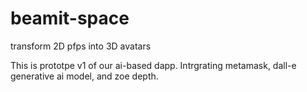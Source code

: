 # beamit-space
transform 2D pfps into 3D avatars


This is prototpe v1 of our ai-based dapp. Intrgrating metamask, dall-e generative ai model, and zoe depth.
